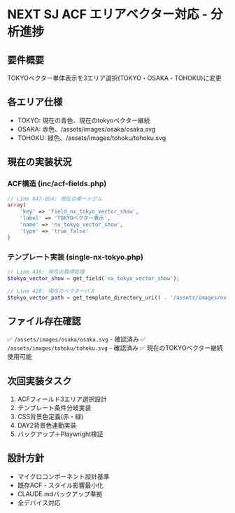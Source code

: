 # NEXT SJ ACF エリアベクター対応 - 分析進捗

## 要件概要
TOKYOベクター単体表示を3エリア選択(TOKYO・OSAKA・TOHOKU)に変更

## 各エリア仕様
- TOKYO: 現在の青色、現在のtokyoベクター継続
- OSAKA: 赤色、/assets/images/osaka/osaka.svg
- TOHOKU: 緑色、/assets/images/tohoku/tohoku.svg

## 現在の実装状況
### ACF構造 (inc/acf-fields.php)
```php
// Line 847-854: 現在の単一トグル
array(
    'key' => 'field_nx_tokyo_vector_show',
    'label' => 'TOKYOベクター表示',
    'name' => 'nx_tokyo_vector_show',
    'type' => 'true_false'
)
```

### テンプレート実装 (single-nx-tokyo.php)
```php
// Line 416: 現在の取得処理
$tokyo_vector_show = get_field('nx_tokyo_vector_show');

// Line 428: 現在のベクターパス
$tokyo_vector_path = get_template_directory_uri() . '/assets/images/nx-tokyo-vector.svg';
```

## ファイル存在確認
✅ `/assets/images/osaka/osaka.svg` - 確認済み
✅ `/assets/images/tohoku/tohoku.svg` - 確認済み
✅ 現在のTOKYOベクター継続使用可能

## 次回実装タスク
1. ACFフィールド3エリア選択設計
2. テンプレート条件分岐実装
3. CSS背景色定義(赤・緑)
4. DAY2背景色連動実装
5. バックアップ＋Playwright検証

## 設計方針
- マイクロコンポーネント設計基準
- 既存ACF・スタイル影響最小化
- CLAUDE.mdバックアップ準拠
- 全デバイス対応